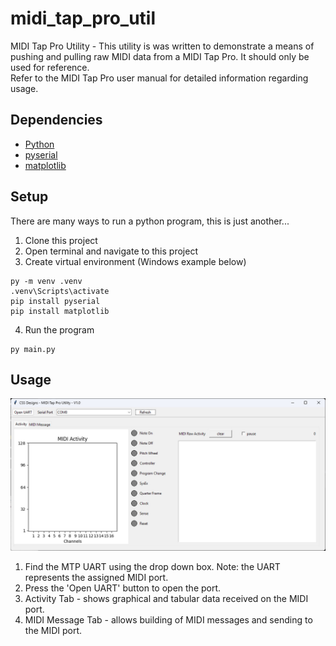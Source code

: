 # midi_tap_pro_util
MIDI Tap Pro Utility - This utility is was written to demonstrate a means of pushing and pulling raw MIDI data from a MIDI Tap Pro. It should only be used for reference.<br>
Refer to the MIDI Tap Pro user manual for detailed information regarding usage.
## Dependencies
* [Python](https://www.python.org/)
* [pyserial](https://pypi.org/project/pyserial/)
* [matplotlib](https://pypi.org/project/matplotlib/)
## Setup
There are many ways to run a python program, this is just another...
1. Clone this project
2. Open terminal and navigate to this project
3. Create virtual environment (Windows example below)
```console
py -m venv .venv
.venv\Scripts\activate
pip install pyserial
pip install matplotlib
```
4. Run the program
```console
py main.py
```
## Usage
![app](https://github.com/cssdesignllc/midi_tap_pro_util/blob/main/image/mtp_util_main.jpg)
1. Find the MTP UART using the drop down box. Note: the UART represents the assigned MIDI port.
2. Press the 'Open UART' button to open the port.
3. Activity Tab - shows graphical and tabular data received on the MIDI port.
4. MIDI Message Tab - allows building of MIDI messages and sending to the MIDI port.
